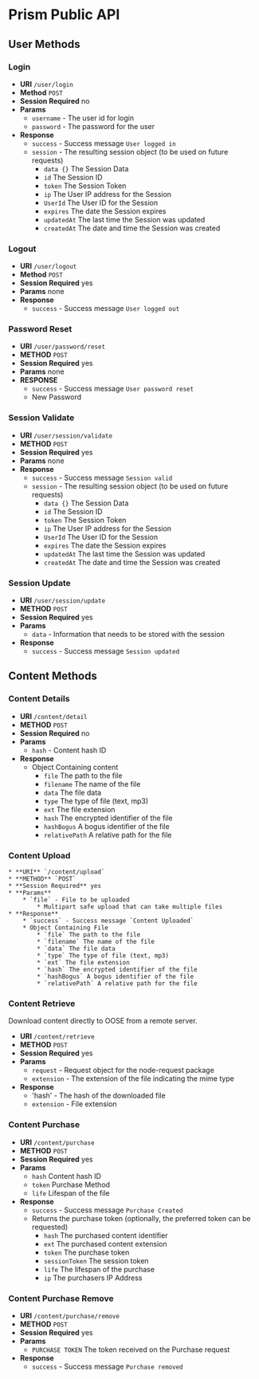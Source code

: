 # Prism Public API

## User Methods

### Login

* **URI** `/user/login`
* **Method** `POST`
* **Session Required** no
* **Params**
    * `username` - The user id for login
    * `password` - The password for the user
* **Response**
    * `success` - Success message `User logged in`
    * `session` - The resulting session object (to be used on future requests)
        * `data {}` The Session Data
        * `id` The Session ID
        * `token` The Session Token
        * `ip` The User IP address for the Session
        * `UserId` The User ID for the Session
        * `expires` The date the Session expires
        * `updatedAt` The last time the Session was updated
        * `createdAt` The date and time the Session was created

### Logout

* **URI** `/user/logout`
* **Method** `POST`
* **Session Required** yes
* **Params** none
* **Response**
    * `success` - Success message `User logged out`

### Password Reset

* **URI** `/user/password/reset`
* **METHOD** `POST`
* **Session Required** yes
* **Params** none
* **RESPONSE** 
    * `success` - Success message `User password reset`
    * New Password
  
### Session Validate

* **URI** `/user/session/validate`
* **METHOD** `POST`
* **Session Required** yes
* **Params** none
* **Response**
    * `success` - Success message `Session valid`
    * `session` - The resulting session object (to be used on future requests)
        * `data {}` The Session Data
        * `id` The Session ID
        * `token` The Session Token
        * `ip` The User IP address for the Session
        * `UserId` The User ID for the Session
        * `expires` The date the Session expires
        * `updatedAt` The last time the Session was updated
        * `createdAt` The date and time the Session was created

  
### Session Update

* **URI** `/user/session/update`
* **METHOD** `POST`
* **Session Required** yes
* **Params** 
    * `data` - Information that needs to be stored with the session
* **Response** 
    * `success` - Success message `Session updated`
  
## Content Methods

### Content Details

* **URI** `/content/detail`
* **METHOD** `POST`
* **Session Required** no
* **Params**
    * `hash` - Content hash ID
* **Response**
    * Object Containing content
        * `file` The path to the file
        * `filename` The name of the file
        * `data` The file data
        * `type` The type of file (text, mp3)
        * `ext` The file extension
        * `hash` The encrypted identifier of the file
        * `hashBogus` A bogus identifier of the file
        * `relativePath` A relative path for the file
    
### Content Upload

    * **URI** `/content/upload`
    * **METHOD** `POST`
    * **Session Required** yes
    * **Params**
        * `file` - File to be uploaded
            * Multipart safe upload that can take multiple files
    * **Response**
        * `success` - Success message `Content Uploaded`
        * Object Containing File
            * `file` The path to the file
            * `filename` The name of the file
            * `data` The file data
            * `type` The type of file (text, mp3)
            * `ext` The file extension
            * `hash` The encrypted identifier of the file
            * `hashBogus` A bogus identifier of the file
            * `relativePath` A relative path for the file

### Content Retrieve

Download content directly to OOSE from a remote server.

* **URI** `/content/retrieve`
* **METHOD** `POST`
* **Session Required** yes
* **Params**
    * `request` - Request object for the node-request package
    * `extension` - The extension of the file indicating the mime type
* **Response**
    * 'hash' - The hash of the downloaded file
    * `extension` - File extension

### Content Purchase
    
* **URI** `/content/purchase`
* **METHOD** `POST`
* **Session Required** yes
* **Params**
    * `hash` Content hash ID
    * `token` Purchase Method
    * `life` Lifespan of the file
* **Response**
    * `success` - Success message `Purchase Created`
    * Returns the purchase token (optionally, the preferred token can be requested)
        * `hash` The purchased content identifier
        * `ext` The purchased content extension
        * `token` The purchase token
        * `sessionToken` The session token
        * `life` The lifespan of the purchase
        * `ip` The purchasers IP Address
    
### Content Purchase Remove
    
* **URI** `/content/purchase/remove`
* **METHOD** `POST`
* **Session Required** yes
* **Params**
    * `PURCHASE TOKEN` The token received on the Purchase request
* **Response**
    * `success` - Success message `Purchase removed`